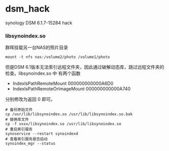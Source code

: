 # dsm_hack
synology DSM 6.1.7-15284 hack

### libsynoindex.so
群晖挂载另一台NAS的照片目录
```
mount -t nfs nas:/volume2/photo /volume1/photo
```
但是DSM 6.1版本无法索引远程文件夹，因此通过破解动态库，跳过远程文件夹的检查。libsynoindex.so 中 有两个函数
- IndexIsPathRemoteMount	000000000000A6D0	
- IndexIsPathRemoteOrImageMount	000000000000A740	

分别修改为返回 0 即可。
```
# 备份原始文件
cp /usr/lib/libsynoindex.so /usr/lib/libsynoindex.so.bak
# 替换库文件
cp -f xxxx/libsynoindex.so /usr/lib/libsynoindex.so
# 重启索引服务
synoservice --restart synoindexd
# 查看索引服务是否启动
synoindex_mgr --status
```

